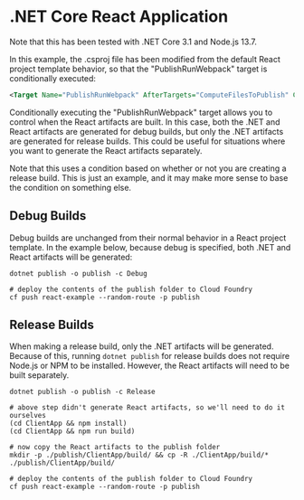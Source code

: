 # .NET Core React Application

Note that this has been tested with .NET Core 3.1 and Node.js 13.7.

In this example, the .csproj file has been modified from the default React project template behavior, so that the "PublishRunWebpack" target is conditionally executed:

```xml
<Target Name="PublishRunWebpack" AfterTargets="ComputeFilesToPublish" Condition=" '$(Configuration)' != 'Release' ">
```

Conditionally executing the "PublishRunWebpack" target allows you to control when the React artifacts are built. In this case, both the .NET and React artifacts are generated for debug builds, but only the .NET artifacts are generated for release builds. This could be useful for situations where you want to generate the React artifacts separately.

Note that this uses a condition based on whether or not you are creating a release build. This is just an example, and it may make more sense to base the condition on something else.

## Debug Builds

Debug builds are unchanged from their normal behavior in a React project template. In the example below, because debug is specified, both .NET and React artifacts will be generated:

```
dotnet publish -o publish -c Debug

# deploy the contents of the publish folder to Cloud Foundry
cf push react-example --random-route -p publish
```

## Release Builds

When making a release build, only the .NET artifacts will be generated. Because of this, running `dotnet publish` for release builds does not require Node.js or NPM to be installed. However, the React artifacts will need to be built separately.

```
dotnet publish -o publish -c Release

# above step didn't generate React artifacts, so we'll need to do it ourselves
(cd ClientApp && npm install)
(cd ClientApp && npm run build)

# now copy the React artifacts to the publish folder
mkdir -p ./publish/ClientApp/build/ && cp -R ./ClientApp/build/* ./publish/ClientApp/build/

# deploy the contents of the publish folder to Cloud Foundry
cf push react-example --random-route -p publish
```
